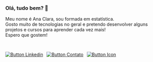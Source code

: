### Olá, tudo bem? 👋
Meu nome é Ana Clara, sou formada em estatística.<br />
Gosto muito de tecnologias no geral e pretendo desenvolver alguns projetos e cursos para aprender cada vez mais!<br />
Espero que gostem!<br />

<br>

[![Button Linkedin]][Link1] 
[![Button Contato]][Link2] 
[![Button Icon]][Link3] 

<br>


[Button Linkedin]: https://img.shields.io/badge/Linkedin-0e76a8?style=for-the-badge
[Button Contato]: https://img.shields.io/badge/Contato-0e76a8?style=for-the-badge
[Button Icon]: https://img.shields.io/badge/Download%20CV-37a779?style=for-the-badge&logoColor=white&logo=DocuSign

[Link1]: https://www.linkedin.com/in/ana-clara-estevam-17290a1b8/
[Link2]: mailto:anaclaraepereira@gmail.com.br
[Link3]: https://drive.google.com/file/d/1Bt9j51cXTYex9jyMI0My9Jlib_8B74l1/view?usp=sharing
